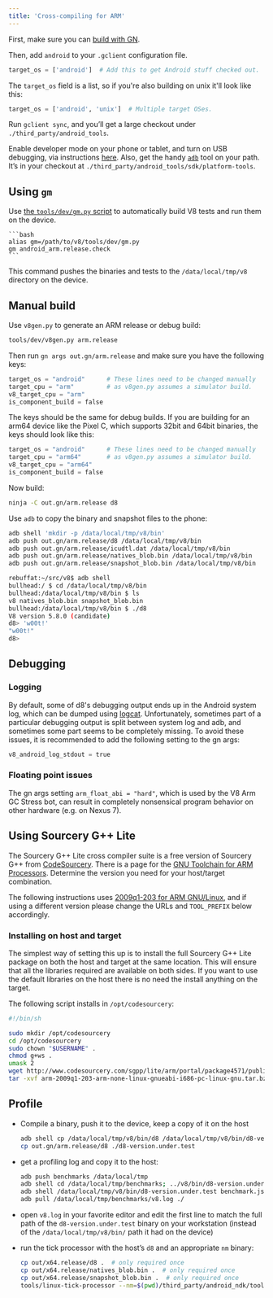```yaml
---
title: 'Cross-compiling for ARM'
---
```

First, make sure you can [build with GN](/docs/build-gn).

Then, add `android` to your `.gclient` configuration file.

```python
target_os = ['android']  # Add this to get Android stuff checked out.
```

The `target_os` field is a list, so if you're also building on unix it'll look like this:

```python
target_os = ['android', 'unix']  # Multiple target OSes.
```

Run `gclient sync`, and you’ll get a large checkout under `./third_party/android_tools`.

Enable developer mode on your phone or tablet, and turn on USB debugging, via instructions [here](https://developer.android.com/studio/run/device.html). Also, get the handy [`adb`](https://developer.android.com/studio/command-line/adb.html) tool on your path. It’s in your checkout at `./third_party/android_tools/sdk/platform-tools`.

## Using `gm`

Use [the `tools/dev/gm.py` script](/docs/build-gn#gm) to automatically build V8 tests and run them on the device.

    ```bash
    alias gm=/path/to/v8/tools/dev/gm.py
    gm android_arm.release.check
    ```

This command pushes the binaries and tests to the `/data/local/tmp/v8` directory on the device.

## Manual build

Use `v8gen.py` to generate an ARM release or debug build:

```bash
tools/dev/v8gen.py arm.release
```

Then run `gn args out.gn/arm.release` and make sure you have the following keys:

```python
target_os = "android"      # These lines need to be changed manually
target_cpu = "arm"         # as v8gen.py assumes a simulator build.
v8_target_cpu = "arm"
is_component_build = false
```

The keys should be the same for debug builds. If you are building for an arm64 device like the Pixel C, which supports 32bit and 64bit binaries, the keys should look like this:

```python
target_os = "android"      # These lines need to be changed manually
target_cpu = "arm64"       # as v8gen.py assumes a simulator build.
v8_target_cpu = "arm64"
is_component_build = false
```

Now build:

```bash
ninja -C out.gn/arm.release d8
```

Use `adb` to copy the binary and snapshot files to the phone:

```bash
adb shell 'mkdir -p /data/local/tmp/v8/bin'
adb push out.gn/arm.release/d8 /data/local/tmp/v8/bin
adb push out.gn/arm.release/icudtl.dat /data/local/tmp/v8/bin
adb push out.gn/arm.release/natives_blob.bin /data/local/tmp/v8/bin
adb push out.gn/arm.release/snapshot_blob.bin /data/local/tmp/v8/bin
```

```bash
rebuffat:~/src/v8$ adb shell
bullhead:/ $ cd /data/local/tmp/v8/bin
bullhead:/data/local/tmp/v8/bin $ ls
v8 natives_blob.bin snapshot_blob.bin
bullhead:/data/local/tmp/v8/bin $ ./d8
V8 version 5.8.0 (candidate)
d8> 'w00t!'
"w00t!"
d8>
```

## Debugging

### Logging

By default, some of d8's debugging output ends up in the Android system log, which can be dumped using [logcat](https://developer.android.com/studio/command-line/logcat). Unfortunately, sometimes part of a particular debugging output is split between system log and adb, and sometimes some part seems to be completely missing. To avoid these issues, it is recommended to add the following setting to the gn args:

```python
v8_android_log_stdout = true
```

### Floating point issues

The gn args setting `arm_float_abi = "hard"`, which is used by the V8 Arm GC Stress bot, can result in completely nonsensical program behavior on other hardware (e.g. on Nexus 7).

## Using Sourcery G++ Lite

The Sourcery G++ Lite cross compiler suite is a free version of Sourcery G++ from [CodeSourcery](http://www.codesourcery.com). There is a page for the [GNU Toolchain for ARM Processors](http://www.codesourcery.com/sgpp/lite/arm). Determine the version you need for your host/target combination.

The following instructions uses [2009q1-203 for ARM GNU/Linux](http://www.codesourcery.com/sgpp/lite/arm/portal/release858), and if using a different version please change the URLs and `TOOL_PREFIX` below accordingly.

### Installing on host and target

The simplest way of setting this up is to install the full Sourcery G++ Lite package on both the host and target at the same location. This will ensure that all the libraries required are available on both sides. If you want to use the default libraries on the host there is no need the install anything on the target.

The following script installs in `/opt/codesourcery`:

```bash
#!/bin/sh

sudo mkdir /opt/codesourcery
cd /opt/codesourcery
sudo chown "$USERNAME" .
chmod g+ws .
umask 2
wget http://www.codesourcery.com/sgpp/lite/arm/portal/package4571/public/arm-none-linux-gnueabi/arm-2009q1-203-arm-none-linux-gnueabi-i686-pc-linux-gnu.tar.bz2
tar -xvf arm-2009q1-203-arm-none-linux-gnueabi-i686-pc-linux-gnu.tar.bz2
```

## Profile

- Compile a binary, push it to the device, keep a copy of it on the host

    ```bash
    adb shell cp /data/local/tmp/v8/bin/d8 /data/local/tmp/v8/bin/d8-version.under.test
    cp out.gn/arm.release/d8 ./d8-version.under.test
    ```

- get a profiling log and copy it to the host:

    ```bash
    adb push benchmarks /data/local/tmp
    adb shell cd /data/local/tmp/benchmarks; ../v8/bin/d8-version.under.test run.js --prof
    adb shell /data/local/tmp/v8/bin/d8-version.under.test benchmark.js --prof
    adb pull /data/local/tmp/benchmarks/v8.log ./
    ```

- open `v8.log` in your favorite editor and edit the first line to match the full path of the `d8-version.under.test` binary on your workstation (instead of the `/data/local/tmp/v8/bin/` path it had on the device)

- run the tick processor with the host’s `d8` and an appropriate `nm` binary:

    ```bash
    cp out/x64.release/d8 .  # only required once
    cp out/x64.release/natives_blob.bin .  # only required once
    cp out/x64.release/snapshot_blob.bin .  # only required once
    tools/linux-tick-processor --nm=$(pwd)/third_party/android_ndk/toolchains/arm-linux-androideabi-4.9/prebuilt/linux-x86_64/bin/arm-linux-androideabi-nm
    ```
